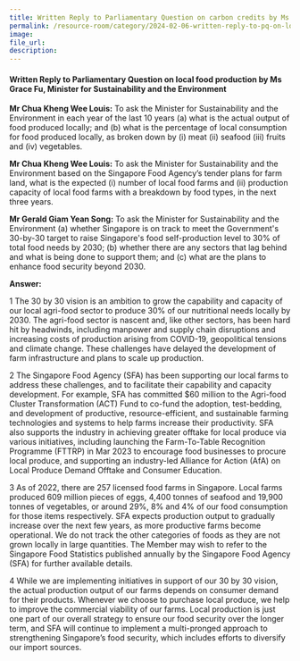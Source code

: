 ```yaml
---
title: Written Reply to Parliamentary Question on carbon credits by Ms Grace Fu, Minister for Sustainability and the Environment
permalink: /resource-room/category/2024-02-06-written-reply-to-pq-on-local-food-production/
image:
file_url:
description:
---
```

 
#### Written Reply to Parliamentary Question on local food production by Ms Grace Fu, Minister for Sustainability and the Environment

**Mr Chua Kheng Wee Louis:** To ask the Minister for Sustainability and  the Environment in each year of the last 10 years (a) what is the actual output  of food produced locally; and (b) what is the percentage of local consumption  for food produced locally, as broken down by (i) meat (ii) seafood (iii) fruits  and (iv) vegetables. 

**Mr Chua Kheng Wee Louis:** To ask the Minister for Sustainability and  the Environment based on the Singapore Food Agency’s tender plans for farm  land, what is the expected (i) number of local food farms and (ii) production  capacity of local food farms with a breakdown by food types, in the next three  years. 

**Mr Gerald Giam Yean Song:** To ask the Minister for Sustainability and  the Environment (a) whether Singapore is on track to meet the Government's  30-by-30 target to raise Singapore's food self-production level to 30% of total  food needs by 2030; (b) whether there are any sectors that lag behind and what  is being done to support them; and (c) what are the plans to enhance food  security beyond 2030. 

**Answer:**

1 The 30 by 30 vision is an ambition to grow the capability and capacity of our local agri-food sector to produce 30% of our nutritional needs locally by  2030. The agri-food sector is nascent and, like other sectors, has been hard hit  by headwinds, including manpower and supply chain disruptions and  increasing costs of production arising from COVID-19, geopolitical tensions  and climate change. These challenges have delayed the development of farm infrastructure and plans to scale up production. 

2 The Singapore Food Agency (SFA) has been supporting our local farms  to address these challenges, and to facilitate their capability and capacity development. For example, SFA has committed $60 million to the Agri-food  Cluster Transformation (ACT) Fund to co-fund the adoption, test-bedding, and  development of productive, resource-efficient, and sustainable farming  technologies and systems to help farms increase their productivity. SFA also  supports the industry in achieving greater offtake for local produce via various  initiatives, including launching the Farm-To-Table Recognition Programme  (FTTRP) in Mar 2023 to encourage food businesses to procure local produce,  and supporting an industry-led Alliance for Action (AfA) on Local Produce  Demand Offtake and Consumer Education. 

3 As of 2022, there are 257 licensed food farms in Singapore. Local farms  produced 609 million pieces of eggs, 4,400 tonnes of seafood and 19,900  tonnes of vegetables, or around 29%, 8% and 4% of our food consumption for  those items respectively. SFA expects production output to gradually increase  over the next few years, as more productive farms become operational. We do  not track the other categories of foods as they are not grown locally in large  quantities. The Member may wish to refer to the Singapore Food Statistics  published annually by the Singapore Food Agency (SFA) for further available details.

4 While we are implementing initiatives in support of our 30 by 30 vision,  the actual production output of our farms depends on consumer demand for  their products. Whenever we choose to purchase local produce, we help to  improve the commercial viability of our farms. Local production is just one  part of our overall strategy to ensure our food security over the longer term, and SFA will continue to implement a multi-pronged approach to strengthening  Singapore’s food security, which includes efforts to diversify our import 
sources. 
